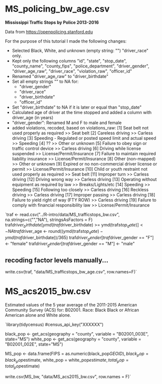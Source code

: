 # MS_policing_bw_age.csv

**Mississippi Traffic Stops by Police 2013-2016**

Data from https://openpolicing.stanford.edu

For the purpose of this tutorial I made the following changes:

- Selected Black, White, and unknown (empty string: "") "driver_race" only.
- Kept only the following columns "id", "state", "stop_date", "county_name", "county_fips", "police_department", "driver_gender", "driver_age_raw", "driver_race",  "violation_raw", "officer_id"
- Renamed "driver_age_raw" to "driver_birthdate"
- Set all empty strings "" to NA for:
    - "driver_gender"
    - "driver_race"
    - "driver_birthdate"
    - "officer_id"
- Set "driver_birthdate" to NA if it is later or equal than "stop_date"
- Calculated age of driver at the time stopped and added a column with driver_age (in years)
- "driver_gender": Renamed M and F to male and female
- added violations, recoded, based on violations_raw:
[1] Seat belt not used properly as required >> Seat belt
[2] Careless driving >> Carless driving
[3] Speeding - Regulated or posted speed limit and actual speed >> Speeding
[4] ?? >> Other or unknown
[5] Failure to obey sign or traffic control device >> Carless driving
[6] Driving while license suspended  >> License/Permit/Insurance
[7] Failure to maintain required liability insurance >> License/Permit/Insurance
[8] Other (non-mapped) >> Other or unknown
[9] Expired or no non-commercial driver license or permit >> License/Permit/Insurance
[10] Child or youth restraint not used properly as required >> Seat belt
[11] Improper turn >> Carless driving
[12] Driving wrong way >> Carless driving
[13] Operating without equipment as required by law >>  Breaks/Lights/etc
[14] Speeding  >> Speeding
[15] Following too closely >> Carless driving
[16] Reckless driving >> Carless driving
[17] Improper passing >> Carless driving
[18] Failure to yield right of way (FTY ROW) >> Carless driving
[19] Failure to comply with financial responsibility law >> License/Permit/Insurance

`traf <- read.csv("../R-intro/data/MS_trafficstops_bw.csv", na.strings=c("","NA"), stringsAsFactors = F)
traf$driver_birthdate[ymd(traf$driver_birthdate) >= ymd(traf$stop_date)] <- NA
traf$driver_age <- round((ymd(traf$stop_date) - ymd(traf$driver_birthdate))/365)
traf$driver_gender[traf$driver_gender == "F"] <- "female"
traf$driver_gender[traf$driver_gender == "M"] <- "male"

## recoding factor levels manually...

write.csv(traf, "data/MS_trafficstops_bw_age.csv", row.names=F)`

# MS_acs2015_bw.csv

Estimated values of the 5 year average of the 2011-2015 American Community Survey (ACS) for: B02001. Race: Black Black or African American alone and White alone.

`library(tidycensus)
#census_api_key("XXXXXX")

black_pop <- get_acs(geography = "county", variable = "B02001_003E", state="MS")
white_pop <- get_acs(geography = "county", variable = "B02001_002E", state="MS")

MS_pop <- data.frame(FIPS = as.numeric(black_pop$GEOID), black_pop = black_pop$estimate, white_pop = white_pop$estimate, total_pop = total_pop$estimate)

write.csv(MS_bw, "data/MS_acs2015_bw.csv", row.names = F)`
